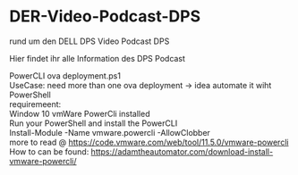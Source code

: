 # DER-Video-Podcast-DPS
rund um den DELL DPS Video Podcast DPS

Hier findet ihr alle Information des DPS Podcast


PowerCLI ova deployment.ps1  
UseCase: need more than one ova deployment -> idea automate it wiht PowerShell  
requiremeent:  
Window 10
vmWare PowerCli installed    
Run your PowerShell and install the PowerCLI  
Install-Module -Name vmware.powercli -AllowClobber  
more to read @ https://code.vmware.com/web/tool/11.5.0/vmware-powercli
How to can be found: https://adamtheautomator.com/download-install-vmware-powercli/
